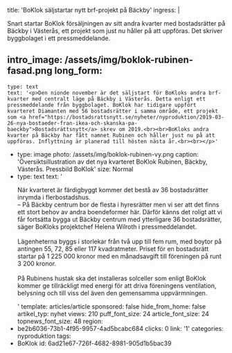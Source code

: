 title: 'BoKlok säljstartar nytt brf-projekt på Bäckby'
ingress: |
  <p>Snart startar BoKlok försäljningen av sitt andra kvarter med bostadsrätter på Bäckby i Västerås, ett projekt som just nu håller på att uppföras. Det skriver byggbolaget i ett pressmeddelande.
  </p>
  
intro_image: /assets/img/boklok-rubinen-fasad.png
long_form:
  -
    type: text
    text: '<p>Den nionde november är det säljstart för BoKloks andra brf-kvarter med centralt läge på Bäckby i Västerås. Detta enligt ett pressmeddelande från byggbolaget. BoKlok har tidigare uppfört kvarteret Diamanten med 56 bostadsrätter i samma område, ett projekt som <a href="https://bostadsrattsnytt.se/nyheter/nyproduktion/2019-03-26-nya-bostaeder-fran-ikea-och-skanska-pa-baeckby">Bostadsrättsnytt</a> skrev om 2019.<br><br>BoKloks andra kvarter på Bäckby har fått namnet Rubinen och håller just nu på att uppföras. Inflyttning är planerad till hösten nästa år.<br><br></p>'
  -
    type: image
    photo: /assets/img/boklok-rubinen-vy.png
    caption: 'Översiktsillustration av det nya kvarteret BoKlok Rubinen, Bäckby, Västerås. Pressbild BoKlok'
    size: Normal
  -
    type: text
    text: '<p>När kvarteret är färdigbyggt kommer det bestå av 36 bostadsrätter inrymda i flerbostadshus.<br>– På Bäckby centrum bor de flesta i hyresrätter men vi ser att det finns ett stort behov av andra boendeformer här. Därför känns det roligt att vi får fortsätta bygga ut Bäckby centrum med ytterligare 36 bostadsrätter, säger BoKloks projektchef Helena Wilroth i pressmeddelandet.<br><br>Lägenheterna byggs i storlekar från två upp till fem rum, med boytor på antingen 55, 72, 85 eller 117 kvadratmeter. Priset för en bostadsrätt startar på 1 225 000 kronor med en månadsavgift till föreningen på runt 3 200 kronor.&nbsp; <br><br>På Rubinens hustak ska det installeras solceller som enligt BoKlok kommer ge tillräckligt med energi för att driva föreningens ventilation, belysning och till viss del även den gemensamma uppvärmningen.</p>'
template: articles/article
sponsored: false
hide_from_home: false
artikel_typ: nyhet
views: 210
puff_font_size: 24
article_font_size: 24
topnews_font_size: 48
region:
  - be2b6036-73b1-4f95-9957-4ad5bcabc684
clicks: 0
link: '1'
categories: nyproduktion
tags:
  - BoKlok
id: 6ad21e67-726f-4682-8981-905d1b5bac39
